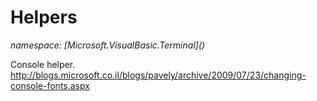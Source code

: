 ﻿# Helpers
_namespace: [Microsoft.VisualBasic.Terminal](<a href="#" onClick="load('/docs/Microsoft.VisualBasic.Terminal/index.md')"></a>)_

Console helper. http://blogs.microsoft.co.il/blogs/pavely/archive/2009/07/23/changing-console-fonts.aspx




